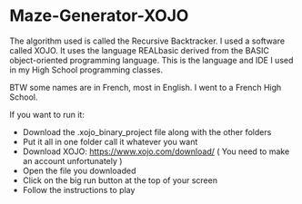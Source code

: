 # Maze-Generator-XOJO

The algorithm used is called the Recursive Backtracker. I used a software called XOJO. It uses the language REALbasic derived from the BASIC object-oriented programming language. This is the language and IDE I used in my High School programming classes. 

BTW some names are in French, most in English. I went to a French High School. 

If you want to run it:
* Download the .xojo_binary_project file along with the other folders     
* Put it all in one folder call it whatever you want      
* Download XOJO: https://www.xojo.com/download/     ( You need to make an account unfortunately )     
* Open the file you downloaded    
* Click on the big run button at the top of your screen   
* Follow the instructions to play     
                                                                  
